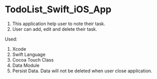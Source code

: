 # TodoList_Swift_iOS_App

1. This application help user to note their task.
2. User can add, edit and delete their task.

Used:
1. Xcode
2. Swift Language
3. Cocoa Touch Class
4. Data Module 
5. Persist Data. Data will not be deleted when user close application.
